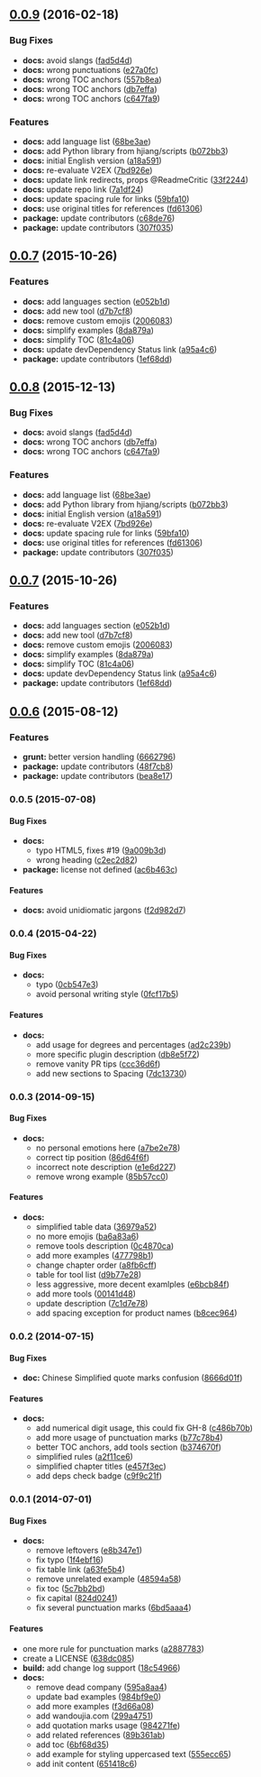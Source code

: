 <a name="0.0.9"></a>
## [0.0.9](https://github.com/mzlogin/chinese-copywriting-guidelines/compare/v0.0.8...v0.0.9) (2016-02-18)


### Bug Fixes

* **docs:** avoid slangs ([fad5d4d](https://github.com/mzlogin/chinese-copywriting-guidelines/commit/fad5d4d))
* **docs:** wrong punctuations ([e27a0fc](https://github.com/mzlogin/chinese-copywriting-guidelines/commit/e27a0fc))
* **docs:** wrong TOC anchors ([557b8ea](https://github.com/mzlogin/chinese-copywriting-guidelines/commit/557b8ea))
* **docs:** wrong TOC anchors ([db7effa](https://github.com/mzlogin/chinese-copywriting-guidelines/commit/db7effa))
* **docs:** wrong TOC anchors ([c647fa9](https://github.com/mzlogin/chinese-copywriting-guidelines/commit/c647fa9))

### Features

* **docs:** add language list ([68be3ae](https://github.com/mzlogin/chinese-copywriting-guidelines/commit/68be3ae))
* **docs:** add Python library from hjiang/scripts ([b072bb3](https://github.com/mzlogin/chinese-copywriting-guidelines/commit/b072bb3))
* **docs:** initial English version ([a18a591](https://github.com/mzlogin/chinese-copywriting-guidelines/commit/a18a591))
* **docs:** re-evaluate V2EX ([7bd926e](https://github.com/mzlogin/chinese-copywriting-guidelines/commit/7bd926e))
* **docs:** update link redirects, props @ReadmeCritic ([33f2244](https://github.com/mzlogin/chinese-copywriting-guidelines/commit/33f2244))
* **docs:** update repo link ([7a1df24](https://github.com/mzlogin/chinese-copywriting-guidelines/commit/7a1df24))
* **docs:** update spacing rule for links ([59bfa10](https://github.com/mzlogin/chinese-copywriting-guidelines/commit/59bfa10))
* **docs:** use original titles for references ([fd61306](https://github.com/mzlogin/chinese-copywriting-guidelines/commit/fd61306))
* **package:** update contributors ([c68de76](https://github.com/mzlogin/chinese-copywriting-guidelines/commit/c68de76))
* **package:** update contributors ([307f035](https://github.com/mzlogin/chinese-copywriting-guidelines/commit/307f035))



<a name="0.0.7"></a>
## [0.0.7](https://github.com/mzlogin/chinese-copywriting-guidelines/compare/v0.0.6...v0.0.7) (2015-10-26)


### Features

* **docs:** add languages section ([e052b1d](https://github.com/mzlogin/chinese-copywriting-guidelines/commit/e052b1d))
* **docs:** add new tool ([d7b7cf8](https://github.com/mzlogin/chinese-copywriting-guidelines/commit/d7b7cf8))
* **docs:** remove custom emojis ([2006083](https://github.com/mzlogin/chinese-copywriting-guidelines/commit/2006083))
* **docs:** simplify examples ([8da879a](https://github.com/mzlogin/chinese-copywriting-guidelines/commit/8da879a))
* **docs:** simplify TOC ([81c4a06](https://github.com/mzlogin/chinese-copywriting-guidelines/commit/81c4a06))
* **docs:** update devDependency Status link ([a95a4c6](https://github.com/mzlogin/chinese-copywriting-guidelines/commit/a95a4c6))
* **package:** update contributors ([1ef68dd](https://github.com/mzlogin/chinese-copywriting-guidelines/commit/1ef68dd))



<a name="0.0.8"></a>
## [0.0.8](https://github.com/mzlogin/chinese-copywriting-guidelines/compare/v0.0.7...v0.0.8) (2015-12-13)


### Bug Fixes

* **docs:** avoid slangs ([fad5d4d](https://github.com/mzlogin/chinese-copywriting-guidelines/commit/fad5d4d))
* **docs:** wrong TOC anchors ([db7effa](https://github.com/mzlogin/chinese-copywriting-guidelines/commit/db7effa))
* **docs:** wrong TOC anchors ([c647fa9](https://github.com/mzlogin/chinese-copywriting-guidelines/commit/c647fa9))

### Features

* **docs:** add language list ([68be3ae](https://github.com/mzlogin/chinese-copywriting-guidelines/commit/68be3ae))
* **docs:** add Python library from hjiang/scripts ([b072bb3](https://github.com/mzlogin/chinese-copywriting-guidelines/commit/b072bb3))
* **docs:** initial English version ([a18a591](https://github.com/mzlogin/chinese-copywriting-guidelines/commit/a18a591))
* **docs:** re-evaluate V2EX ([7bd926e](https://github.com/mzlogin/chinese-copywriting-guidelines/commit/7bd926e))
* **docs:** update spacing rule for links ([59bfa10](https://github.com/mzlogin/chinese-copywriting-guidelines/commit/59bfa10))
* **docs:** use original titles for references ([fd61306](https://github.com/mzlogin/chinese-copywriting-guidelines/commit/fd61306))
* **package:** update contributors ([307f035](https://github.com/mzlogin/chinese-copywriting-guidelines/commit/307f035))



<a name="0.0.7"></a>
## [0.0.7](https://github.com/mzlogin/chinese-copywriting-guidelines/compare/v0.0.6...v0.0.7) (2015-10-26)


### Features

* **docs:** add languages section ([e052b1d](https://github.com/mzlogin/chinese-copywriting-guidelines/commit/e052b1d))
* **docs:** add new tool ([d7b7cf8](https://github.com/mzlogin/chinese-copywriting-guidelines/commit/d7b7cf8))
* **docs:** remove custom emojis ([2006083](https://github.com/mzlogin/chinese-copywriting-guidelines/commit/2006083))
* **docs:** simplify examples ([8da879a](https://github.com/mzlogin/chinese-copywriting-guidelines/commit/8da879a))
* **docs:** simplify TOC ([81c4a06](https://github.com/mzlogin/chinese-copywriting-guidelines/commit/81c4a06))
* **docs:** update devDependency Status link ([a95a4c6](https://github.com/mzlogin/chinese-copywriting-guidelines/commit/a95a4c6))
* **package:** update contributors ([1ef68dd](https://github.com/mzlogin/chinese-copywriting-guidelines/commit/1ef68dd))



<a name="0.0.6"></a>
## [0.0.6](https://github.com/sparanoid/chinese-copywriting-guidelines/compare/v0.0.5...v0.0.6) (2015-08-12)


### Features

* **grunt:** better version handling ([6662796](https://github.com/sparanoid/chinese-copywriting-guidelines/commit/6662796))
* **package:** update contributors ([48f7cb8](https://github.com/sparanoid/chinese-copywriting-guidelines/commit/48f7cb8))
* **package:** update contributors ([bea8e17](https://github.com/sparanoid/chinese-copywriting-guidelines/commit/bea8e17))



<a name="0.0.5"></a>
### 0.0.5 (2015-07-08)


#### Bug Fixes

* **docs:**
  * typo HTML5, fixes #19 ([9a009b3d](http://github.com/sparanoid/chinese-copywriting-guidelines/commit/9a009b3d5d99e21692153c3086fff10b21407dc7))
  * wrong heading ([c2ec2d82](http://github.com/sparanoid/chinese-copywriting-guidelines/commit/c2ec2d82cbab504ee3185b546457c2e148361884))
* **package:** license not defined ([ac6b463c](http://github.com/sparanoid/chinese-copywriting-guidelines/commit/ac6b463c6903d8e8cfad7cb23b6bd772de8bc6d6))


#### Features

* **docs:** avoid unidiomatic jargons ([f2d982d7](http://github.com/sparanoid/chinese-copywriting-guidelines/commit/f2d982d73fa60788c69908039825a772b45a814f))


<a name="0.0.4"></a>
### 0.0.4 (2015-04-22)


#### Bug Fixes

* **docs:**
  * typo ([0cb547e3](http://github.com/sparanoid/chinese-copywriting-guidelines/commit/0cb547e3c1ab3354490cbfcf6c11f7b9cb113ea1))
  * avoid personal writing style ([0fcf17b5](http://github.com/sparanoid/chinese-copywriting-guidelines/commit/0fcf17b5a22b75443b64ad67b7a037288472d6d4))


#### Features

* **docs:**
  * add usage for degrees and percentages ([ad2c239b](http://github.com/sparanoid/chinese-copywriting-guidelines/commit/ad2c239b70c48cb86f1aa9f6cc5622e3a89ca44d))
  * more specific plugin description ([db8e5f72](http://github.com/sparanoid/chinese-copywriting-guidelines/commit/db8e5f7261e0f38b7bf91eec87e373d9abe83765))
  * remove vanity PR tips ([ccc36d6f](http://github.com/sparanoid/chinese-copywriting-guidelines/commit/ccc36d6f3c8361e3636c4ca0f6b44cffbf15d9c5))
  * add new sections to Spacing ([7dc13730](http://github.com/sparanoid/chinese-copywriting-guidelines/commit/7dc137300534f3f4552422d9b5ab961928d2d51d))


<a name="0.0.3"></a>
### 0.0.3 (2014-09-15)


#### Bug Fixes

* **docs:**
  * no personal emotions here ([a7be2e78](http://github.com/sparanoid/chinese-copywriting-guidelines/commit/a7be2e788b02fe32360ce76a2a065030254821cc))
  * correct tip position ([86d64f6f](http://github.com/sparanoid/chinese-copywriting-guidelines/commit/86d64f6fe923c58778b792b6f085b71ec60b5263))
  * incorrect note description ([e1e6d227](http://github.com/sparanoid/chinese-copywriting-guidelines/commit/e1e6d227e522f61e3941b10af5cc8a4ae0c8417e))
  * remove wrong example ([85b57cc0](http://github.com/sparanoid/chinese-copywriting-guidelines/commit/85b57cc04608fb7016f95c96fbf3d5791284e980))


#### Features

* **docs:**
  * simplified table data ([36979a52](http://github.com/sparanoid/chinese-copywriting-guidelines/commit/36979a520d6faa423bafbb9ec63b19cb3f721e92))
  * no more emojis ([ba6a83a6](http://github.com/sparanoid/chinese-copywriting-guidelines/commit/ba6a83a6b4642b31c1ba8105fa0ddd3195d4fad1))
  * remove tools description ([0c4870ca](http://github.com/sparanoid/chinese-copywriting-guidelines/commit/0c4870ca30e334f98ce249814ca62e34acfdae1d))
  * add more examples ([477798b1](http://github.com/sparanoid/chinese-copywriting-guidelines/commit/477798b15c0036487a4bb979d27d50091b3a96d2))
  * change chapter order ([a8fb6cff](http://github.com/sparanoid/chinese-copywriting-guidelines/commit/a8fb6cff1c4201437f9b5a4ab0049eb23da133d6))
  * table for tool list ([d9b77e28](http://github.com/sparanoid/chinese-copywriting-guidelines/commit/d9b77e28594b7d9e36b0167862661fc5e95aa595))
  * less aggressive, more decent examlples ([e6bcb84f](http://github.com/sparanoid/chinese-copywriting-guidelines/commit/e6bcb84f9bee7fc27b4bb296b027f9412acc2459))
  * add more tools ([00141d48](http://github.com/sparanoid/chinese-copywriting-guidelines/commit/00141d488ed8888df61f7ada4c915d31b3e91b1f))
  * update description ([7c1d7e78](http://github.com/sparanoid/chinese-copywriting-guidelines/commit/7c1d7e78d3e4be8f7e4ef9fea5201087f1ba6b6b))
  * add spacing exception for product names ([b8cec964](http://github.com/sparanoid/chinese-copywriting-guidelines/commit/b8cec964b0b5d8c46fd6b9e3dfd0000badca07f8))


<a name="0.0.2"></a>
### 0.0.2 (2014-07-15)


#### Bug Fixes

* **doc:** Chinese Simplified quote marks confusion ([8666d01f](http://github.com/sparanoid/chinese-copywriting-guidelines/commit/8666d01f9c16ddd650d54ca99cf1431e5553f3c8))


#### Features

* **docs:**
  * add numerical digit usage, this could fix GH-8 ([c486b70b](http://github.com/sparanoid/chinese-copywriting-guidelines/commit/c486b70b968da9168109cd50542a373b9f00c112))
  * add more usage of punctuation marks ([b77c78b4](http://github.com/sparanoid/chinese-copywriting-guidelines/commit/b77c78b47af127fe1d745a59439bdfc4c7af0846))
  * better TOC anchors, add tools section ([b374670f](http://github.com/sparanoid/chinese-copywriting-guidelines/commit/b374670f6cbad87cebd1bed07cfd5663cb224e0a))
  * simplified rules ([a2f11ce6](http://github.com/sparanoid/chinese-copywriting-guidelines/commit/a2f11ce6696548d3b7c2b7483a3a22edd880c2fb))
  * simplified chapter titles ([e457f3ec](http://github.com/sparanoid/chinese-copywriting-guidelines/commit/e457f3eccab2ca30813c66e5267c561c2a2f2f16))
  * add deps check badge ([c9f9c21f](http://github.com/sparanoid/chinese-copywriting-guidelines/commit/c9f9c21f80f1da1fb6d432f8b4e2b2b301cb6600))


<a name="0.0.1"></a>
### 0.0.1 (2014-07-01)


#### Bug Fixes

* **docs:**
  * remove leftovers ([e8b347e1](http://github.com/sparanoid/chinese-copywriting-guidelines/commit/e8b347e133c9bbd7ad7f7bdf7575f65c9c386bd7))
  * fix typo ([1f4ebf16](http://github.com/sparanoid/chinese-copywriting-guidelines/commit/1f4ebf1622f8e6363aa509d9c227e07dd61f5bb6))
  * fix table link ([a63fe5b4](http://github.com/sparanoid/chinese-copywriting-guidelines/commit/a63fe5b495df9dc28ce2149135941d2abdf80ede))
  * remove unrelated example ([48594a58](http://github.com/sparanoid/chinese-copywriting-guidelines/commit/48594a580bd272a9036401e957d49f1d5bd383e2))
  * fix toc ([5c7bb2bd](http://github.com/sparanoid/chinese-copywriting-guidelines/commit/5c7bb2bdac5ae2c724753956f9271bc22da99d6e))
  * fix capital ([824d0241](http://github.com/sparanoid/chinese-copywriting-guidelines/commit/824d024189dce50912770c49caa512f22bdbcd75))
  * fix several punctuation marks ([6bd5aaa4](http://github.com/sparanoid/chinese-copywriting-guidelines/commit/6bd5aaa466a4b90b9d8715183c992033dab54ffc))


#### Features

* one more rule for punctuation marks ([a2887783](http://github.com/sparanoid/chinese-copywriting-guidelines/commit/a2887783a9c7482d728d66f75998d2db8ef72f82))
* create a LICENSE ([638dc085](http://github.com/sparanoid/chinese-copywriting-guidelines/commit/638dc0851d9f5cd5b935e98a878cae9ce9896f7d))
* **build:** add change log support ([18c54966](http://github.com/sparanoid/chinese-copywriting-guidelines/commit/18c54966053f2b710ba0b7619afa6f3e1b09db07))
* **docs:**
  * remove dead company ([595a8aa4](http://github.com/sparanoid/chinese-copywriting-guidelines/commit/595a8aa4efe33530b3eb81e1104303e0c1bbd2e5))
  * update bad examples ([984bf9e0](http://github.com/sparanoid/chinese-copywriting-guidelines/commit/984bf9e0740e9d2f47debcbcd3b02becdccad5af))
  * add more examples ([f3d66a08](http://github.com/sparanoid/chinese-copywriting-guidelines/commit/f3d66a086e9fd50fa76ef645a71a715a07946e39))
  * add wandoujia.com ([299a4751](http://github.com/sparanoid/chinese-copywriting-guidelines/commit/299a475107979bac0e04865c8495ad88d0021a8c))
  * add quotation marks usage ([984271fe](http://github.com/sparanoid/chinese-copywriting-guidelines/commit/984271fea0f4b1656768196146c23f3016126cb5))
  * add related references ([89b361ab](http://github.com/sparanoid/chinese-copywriting-guidelines/commit/89b361aba39ae12a02a7082b4c17dc1d1ba1b9b3))
  * add toc ([6bf68d35](http://github.com/sparanoid/chinese-copywriting-guidelines/commit/6bf68d3503ae45077c348c823b932aab86502324))
  * add example for styling uppercased text ([555ecc65](http://github.com/sparanoid/chinese-copywriting-guidelines/commit/555ecc6595c608727f033d7dcb53c15129e887f6))
  * add init content ([651418c6](http://github.com/sparanoid/chinese-copywriting-guidelines/commit/651418c6765236804279f059aeea0db290f9d5b0))


